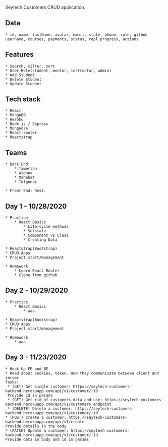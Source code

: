 Seytech Customers CRUD application.

## Data
    * id, name, lastName, avatar, email, state, phone, role, github username, courses, payments, status, repl progress, actions

## Features
    * Search, silter, sort
    * User Role(student, mentor, instructor, admin)
    * Add Student
    * Delete Student
    * Update Student

## Tech stack
    * React
    * MongoDB
    * Heroku
    * Node.js / Express
    * Mongoose
    * React-router
    * Reactstrap


## Teams
    * Back End:
        * Tamerlan
        * Aidana
        * Mahabat
        * Tolgonai

    * Front End: Rest.

## Day 1 - 10/28/2020
    * Practice
        * React Basics 
            * Life-cycle methods
            * Setstate
            * Component vs Class
            * Creating Data
    
    * Reactstrap(Bootstrap)
    * CRUD Apps
    * Project start/management

    * Homework
        * Learn React Router
        * Clone from github
 

## Day 2 - 10/29/2020
    * Practice
        * React Basics 
            * aaa
    
    * Reactstrap(Bootstrap)
    * CRUD Apps
    * Project start/management

    * Homework
        * aaa


## Day 3 - 11/23/2020
    * Hook Up FE and BE
    * Read about cookies, token. How they communicate between client and server
    Tasks:
     * (GET) Get single customer: https://seytech-customers-backend.herokuapp.com/api/v1/customer/:id 
     Provide id in params
     * (GET) Get rid of customers data and use: https://seytech-customers-backend.herokuapp.com/api/v1/customers endpoint
     * (DELETE) Delete a customer: https://seytech-customers-backend.herokuapp.com/api/v1/customer/:id
    * (POST) Create a customer: https://seytech-customers-backend.herokuapp.com/api/v1/create
    Provide details in the body
    * (PATCH) Update a customer: https://seytech-customers-backend.herokuapp.com/api/v1/customer/:id
    Provide data in body and id in params
 